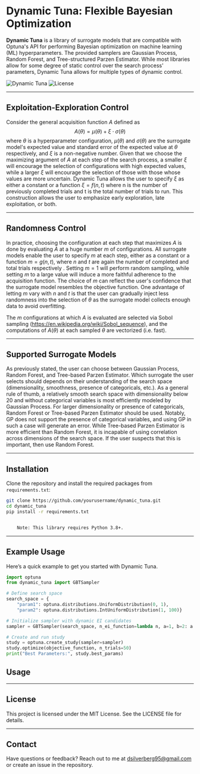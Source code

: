 # Dynamic Tuna: Flexible Bayesian Optimization

**Dynamic Tuna** is a library of surrogate models that are compatible with Optuna's API for performing Bayesian optimization on machine learning (ML) hyperparameters. The provided samplers are Gaussian Process, Random Forest, and Tree-structured Parzen Estimator. While most libraries allow for some degree of static control over the search process' parameters, Dynamic Tuna allows for multiple types of dynamic control.

![Dynamic Tuna](https://img.shields.io/badge/bayesian-optimization-blue.svg) ![License](https://img.shields.io/badge/license-MIT-green)

---

## Exploitation-Exploration Control

Consider the general acquisition function $A$ defined as $$A(\theta) = \mu(\theta) + \xi\cdot\sigma(\theta)$$ where $\theta$ is a hyperparameter configuration, $\mu(\theta)$ and $\sigma(\theta)$ are the surrogate model's expected value and standard error of the expected value at $\theta$ respectively, and $\xi$ is a non-negative number. Given that we choose the maximizing argument of $A$ at each step of the search process, a smaller $\xi$ will encourage the selection of configurations with high expected values, while a larger $\xi$ will encourage the selection of those with those whose values are more uncertain. Dynamic Tuna allows the user to specify $\xi$ as either a constant or a function $\xi = f(n, t)$ where n is the number of previously completed trials and t is the total number of trials to run. This construction allows the user to emphasize early exploration, late exploitation, or both. 

---

## Randomness Control

In practice, choosing the configuration at each step that maximizes $A$ is done by evaluating $A$ at a huge number $m$ of configurations. All surrogate models enable the user to specify $m$ at each step, either as a constant or a function $m=g(n, t)$, where $n$ and $t$ are again the number of completed and total trials respectively . Setting $m=1$ will perform random sampling, while setting $m$ to a large value will induce a more faithful adherence to the acquisition function. The choice of $m$ can reflect the user's confidence that the surrogate model resembles the objective function. One advantage of letting $m$ vary with $n$ and $t$ is that the user can gradually inject less randomness into the selection of $\theta$ as the surrogate model collects enough data to avoid overfitting.

The $m$ configurations at which $A$ is evaluated are selected via Sobol sampling (https://en.wikipedia.org/wiki/Sobol_sequence), and the computations of $A(\theta)$ at each sampled $\theta$ are vectorized (i.e. fast).

---

## Supported Surrogate Models

As previously stated, the user can choose between Gaussian Process, Random Forest, and Tree-based Parzen Estimator. Which surrogate the user selects should depends on their understanding of the search space (dimensionality, smoothness, presence of categoricals, etc.). As a general rule of thumb, a relatively smooth search space with dimensionality below 20 and without categorical variables is most efficiently modeled by Gaussian Process. For larger dimensionality or presence of categoricals, Random Forest or Tree-based Parzen Estimator should be used. Notably, GP does not support the presence of categorical variables, and using GP in such a case will generate an error. While Tree-based Parzen Estimator is more efficient than Random Forest, it is incapable of using correlation across dimensions of the search space. If the user suspects that this is important, then use Random Forest.

---


## Installation

Clone the repository and install the required packages from `requirements.txt`:

```bash
git clone https://github.com/yourusername/dynamic_tuna.git
cd dynamic_tuna
pip install -r requirements.txt


	Note: This library requires Python 3.8+.
```

---

## Example Usage
Here’s a quick example to get you started with Dynamic Tuna.

```python
import optuna
from dynamic_tuna import GBTSampler

# Define search space
search_space = {
    "param1": optuna.distributions.UniformDistribution(0, 1),
    "param2": optuna.distributions.IntUniformDistribution(1, 100)}

# Initialize sampler with dynamic EI candidates
sampler = GBTSampler(search_space, n_ei_function=lambda n, a=1, b=2: a * n + b)

# Create and run study
study = optuna.create_study(sampler=sampler)
study.optimize(objective_function, n_trials=50)
print("Best Parameters:", study.best_params)
```
## Usage

---

## License

This project is licensed under the MIT License. See the LICENSE file for details.

---

## Contact

Have questions or feedback? Reach out to me at dsilverberg95@gmail.com or create an issue in the repository.

